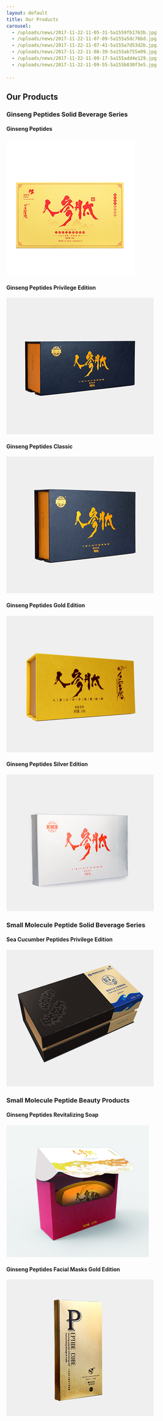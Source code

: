 ```yaml
---
layout: default
title: Our Products
carousel:
  - /uploads/news/2017-11-22-11-05-31-5a1559fb1763b.jpg
  - /uploads/news/2017-11-22-11-07-09-5a155a5dc76bd.jpg
  - /uploads/news/2017-11-22-11-07-41-5a155a7d53d2b.jpg
  - /uploads/news/2017-11-22-11-08-39-5a155ab755e09.jpg
  - /uploads/news/2017-11-22-11-09-17-5a155add4e129.jpg
  - /uploads/news/2017-11-22-11-09-55-5a155b030f3e5.jpg

---
```

## Our Products

### Ginseng Peptides Solid Beverage Series


#### Ginseng Peptides
![](/uploads/news/2018-12-13-02-52-32-5c11c9708de2d.jpg)


#### Ginseng Peptides Privilege Edition
![](/uploads/news/2017-11-05-15-00-52-59ff27a45a841.jpg)


#### Ginseng Peptides Classic
![](/uploads/news/2017-11-05-15-00-32-59ff2790e1fca.jpg)


#### Ginseng Peptides Gold Edition
![](/uploads/news/2017-11-05-15-00-17-59ff2781797ff.jpg)


####  Ginseng Peptides Silver Edition
![](/uploads/news/2017-11-05-15-00-00-59ff277029f99.jpg)


### Small Molecule Peptide Solid Beverage Series

#### Sea Cucumber Peptides Privilege Edition
![](/uploads/news/2017-11-05-15-01-19-59ff27bfbf47e.jpg)


### Small Molecule Peptide Beauty Products

####  Ginseng Peptides Revitalizing Soap
![](/uploads/news/2018-12-13-02-38-13-5c11c61537d10.jpeg)

####  Ginseng Peptides Facial Masks Gold Edition
![](/uploads/news/2017-11-05-15-01-34-59ff27ce44612.jpg)
